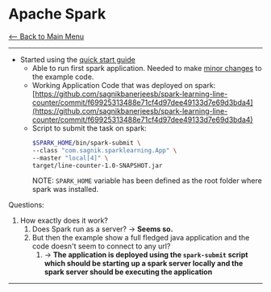 # Apache Spark

[<-- Back to Main Menu](../README.md)

---

- Started using the [quick start guide](https://spark.apache.org/docs/latest/quick-start.html)
    - Able to run first spark application. Needed to make [minor changes](https://github.com/sagnikbanerjeesb/spark-learning-line-counter/blob/f69925313488e71cf4d97dee49133d7e69d3bda4/src/main/java/com/sagnik/sparklearning/App.java) to the example code.
    - Working Application Code that was deployed on spark: [https://github.com/sagnikbanerjeesb/spark-learning-line-counter/commit/f69925313488e71cf4d97dee49133d7e69d3bda4](https://github.com/sagnikbanerjeesb/spark-learning-line-counter/commit/f69925313488e71cf4d97dee49133d7e69d3bda4)
    - Script to submit the task on spark:
      ```bash
      $SPARK_HOME/bin/spark-submit \
      --class "com.sagnik.sparklearning.App" \
      --master "local[4]" \
      target/line-counter-1.0-SNAPSHOT.jar
      ```
      NOTE: `SPARK_HOME` variable has been defined as the root folder where spark was installed.

Questions:
1. How exactly does it work?
    1. Does Spark run as a server? -> **Seems so.**
    1. But then the example show a full fledged java application and the code doesn't seem to connect to any url?
        1. -> **The application is deployed using the `spark-submit` script which should be starting up a spark server locally and the spark server should be executing the application**
    
---